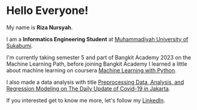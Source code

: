 # Hello Everyone!

My name is **Riza Nursyah**.

I am a **Informatics Engineering Student** at [Muhammadiyah University of Sukabumi](https://ummi.ac.id/).

I'm currently taking semester 5 and part of Bangkit Academy 2023 on the Machine Learning Path, before joining Bangkit Academy I learned a little about machine learning on coursera [Machine Learning with Python](https://www.coursera.org/account/accomplishments/verify/ZDU7EP78CA5J?utm_source=link&utm_medium=certificate&utm_content=cert_image&utm_campaign=sharing_cta&utm_product=course).

I also made a data analysis with title [Preprocessing Data, Analysis, and Regression Modeling on The Daily Update of Covid-19 in Jakarta](https://colab.research.google.com/drive/1KhZYYEaX5yK_9BgPlshpL8gJINwsPrhO).

If you interested get to know me more, let's follow my [LinkedIn](https://www.linkedin.com/in/riza-nursyah-31a6a7221/).
